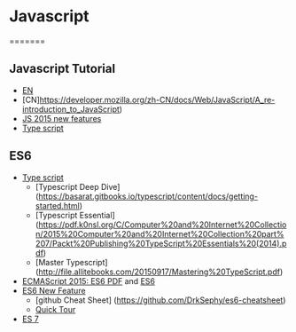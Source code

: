 # Javascript
=======

## Javascript Tutorial
- [EN](https://developer.mozilla.org/en-US/docs/Web/JavaScript/A_re-introduction_to_JavaScript)
- [CN]https://developer.mozilla.org/zh-CN/docs/Web/JavaScript/A_re-introduction_to_JavaScript)
- [JS 2015 new features](https://babeljs.io/docs/en/learn/)
- [Type script](https://www.typescriptlang.org/)

## ES6
- [Type script](https://www.typescriptlang.org/)
    - [Typescript Deep Dive] (https://basarat.gitbooks.io/typescript/content/docs/getting-started.html)
    - [Typescript Essential] (https://pdf.k0nsl.org/C/Computer%20and%20Internet%20Collection/2015%20Computer%20and%20Internet%20Collection%20part%207/Packt%20Publishing%20TypeScript%20Essentials%20(2014).pdf)
    - [Master Typescript] (http://file.allitebooks.com/20150917/Mastering%20TypeScript.pdf)
- [ECMAScript 2015: ES6 PDF](http://www.ecma-international.org/ecma-262/6.0/ECMA-262.pdf) and [ES6](http://www.ecma-international.org/ecma-262/6.0/)
- [ES6 New Feature](http://es6-features.org/)
    - [github Cheat Sheet] (https://github.com/DrkSephy/es6-cheatsheet)
    - [Quick Tour](http://jamesknelson.com/es6-the-bits-youll-actually-use/)
- [ES 7](http://www.ecma-international.org/ecma-262/7.0/index.html)


